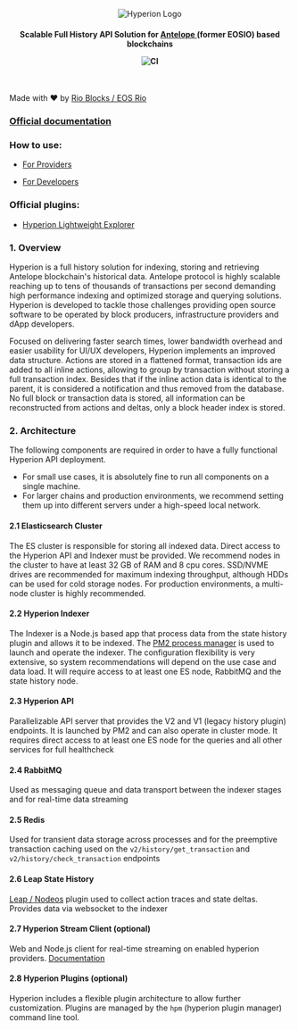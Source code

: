 <!--suppress HtmlUnknownTarget, HtmlDeprecatedAttribute -->
<br></br>
<p align="center">
  <picture>
    <source media="(prefers-color-scheme: dark)" srcset="https://eosrio.io/hyperion-white.png">
    <img alt="Hyperion Logo"
         src="https://eosrio.io/hyperion.png">
  </picture>
</p>

<h4 align="center">
    Scalable Full History API Solution for 
    <a href="https://antelope.io">
        Antelope
    </a>
    (former EOSIO) based blockchains

![CI](https://github.com/eosrio/hyperion-history-api/actions/workflows/build.yml/badge.svg)

</h4>

<br>

Made with ♥ by [Rio Blocks / EOS Rio](https://rioblocks.io/?lang=en)

### [Official documentation](https://hyperion.docs.eosrio.io)

### How to use:

 - [For Providers](https://hyperion.docs.eosrio.io/manual_installation/)

 - [For Developers](https://hyperion.docs.eosrio.io/howtouse/)

### Official plugins:

- [Hyperion Lightweight Explorer](https://github.com/eosrio/hyperion-explorer-plugin)

### 1. Overview

Hyperion is a full history solution for indexing, storing and retrieving Antelope blockchain's historical data.
Antelope protocol is highly scalable reaching up to tens of thousands of transactions per second demanding high
performance indexing and optimized storage and querying solutions. Hyperion is developed to tackle those challenges
providing open source software to be operated by block producers, infrastructure providers and dApp developers.

Focused on delivering faster search times, lower bandwidth overhead and easier usability for UI/UX developers,
Hyperion implements an improved data structure. Actions are stored in a flattened format, transaction ids are added to 
all inline actions, allowing to group by transaction without storing a full transaction index. Besides that if the inline 
action data is identical to the parent, it is considered a notification and thus removed from the database.
No full block or transaction data is stored, all information can be reconstructed from actions and deltas, only a block 
header index is stored.

### 2. Architecture

The following components are required in order to have a fully functional Hyperion API deployment.
* For small use cases, it is absolutely fine to run all components on a single machine.
* For larger chains and production environments, we recommend setting them up into different servers under a high-speed local network.

#### 2.1 Elasticsearch Cluster

The ES cluster is responsible for storing all indexed data.
Direct access to the Hyperion API and Indexer must be provided. We recommend nodes in the
cluster to have at least 32 GB of RAM and 8 cpu cores. SSD/NVME drives are recommended for
maximum indexing throughput, although HDDs can be used for cold storage nodes.
For production environments, a multi-node cluster is highly recommended.

#### 2.2 Hyperion Indexer

The Indexer is a Node.js based app that process data from the state history plugin and allows it to be indexed.
The [PM2 process manager](https://pm2.keymetrics.io) is used to launch and operate the indexer. The configuration
flexibility is very extensive,
so system recommendations will depend on the use case and data load. It will require access to at least one ES node,
RabbitMQ and the state history node.

#### 2.3 Hyperion API

Parallelizable API server that provides the V2 and V1 (legacy history plugin) endpoints.
It is launched by PM2 and can also operate in cluster mode. It requires direct access to
at least one ES node for the queries and all other services for full healthcheck

#### 2.4 RabbitMQ

Used as messaging queue and data transport between the indexer stages and for real-time data streaming

#### 2.5 Redis

Used for transient data storage across processes and for the preemptive transaction caching used on
the `v2/history/get_transaction` and `v2/history/check_transaction` endpoints

#### 2.6 Leap State History

[Leap / Nodeos](https://github.com/AntelopeIO/leap/tree/main/plugins/state_history_plugin) plugin used
to collect action traces and state deltas. Provides data via websocket to the indexer

#### 2.7 Hyperion Stream Client (optional)

Web and Node.js client for real-time streaming on enabled hyperion
providers. [Documentation](https://hyperion.docs.eosrio.io/dev/stream_client/)

#### 2.8 Hyperion Plugins (optional)

Hyperion includes a flexible plugin architecture to allow further customization.
Plugins are managed by the `hpm` (hyperion plugin manager) command line tool.
